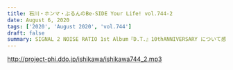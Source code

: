 ```yaml
---
title: 石川・ホンマ・ぶるんのBe-SIDE Your Life! vol.744-2
date: August 6, 2020
tags: ['2020', 'August 2020', 'vol.744']
draft: false
summary: SIGNAL 2 NOISE RATIO 1st Album『D.T.』10thANNIVERSARY について感想も届いてます！！
---
```


http://project-phi.ddo.jp/ishikawa/ishikawa744_2.mp3
